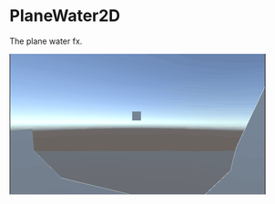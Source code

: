 # PlaneWater2D
The plane water fx.

![](https://github.com/hont127/PlaneWater2D/blob/master/preview.gif)
